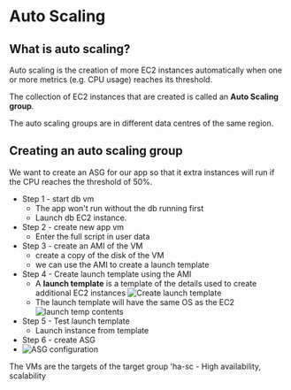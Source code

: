 # Auto Scaling

## What is auto scaling?
Auto scaling is the creation of more EC2 instances automatically when one or more metrics (e.g. CPU usage) reaches its threshold.

The collection of EC2 instances that are created is called an **Auto Scaling group**.

The auto scaling groups are in different data centres of the same region.

## Creating an auto scaling group
We want to create an ASG for our app so that it extra instances will run if the CPU reaches the threshold of 50%.

- Step 1 - start db vm
    - The app won't run without the db running first
    - Launch db EC2 instance.
- Step 2 - create new app vm
  - Enter the full script in user data
- Step 3 - create an AMI of the VM
  - create a copy of the disk of the VM
  - we can use the AMI to create a launch template
- Step 4 - Create launch template using the AMI
  - A **launch template** is a template of the details used to create additional EC2 instances
![Create launch template](https://i.imgur.com/cOiEpnP.png)  
  - The launch template will have the same OS as the EC2
  ![launch temp contents](https://i.imgur.com/wzHi5DF.png)
- Step 5 - Test launch template
  - Launch instance from template
- Step 6 - create ASG
- ![ASG configuration](https://i.imgur.com/Bdfg1lx.png)



The VMs are the targets of the target group
'ha-sc - High availability, scalability
